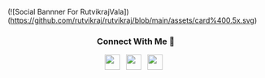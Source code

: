 (![Social Bannner For RutvikrajVala])(https://github.com/rutvikraj/rutvikraj/blob/main/assets/card%400.5x.svg)

<h3 align="center"> Connect With Me 🤝</h3>

<p align='center'>
<a href="mailto:rutvikrajvala@hotmail.com"><img height="30" src="https://raw.githubusercontent.com/rutvikraj/assets/icon_email.png"></a>&nbsp;&nbsp;
<a href="https://www.linkedin.com/in/rutvikraj-vala-797737173"><img height="30" src="https://raw.githubusercontent.com/rutvikraj/assets/icon_linkedin.png"></a>&nbsp;&nbsp;
<a href="https://www.instagram.com/_rutvikraj/"><img height="30" src="https://raw.githubusercontent.com/rutvikraj/assets/icon_instgram.png"></a>&nbsp;&nbsp;
</p>
